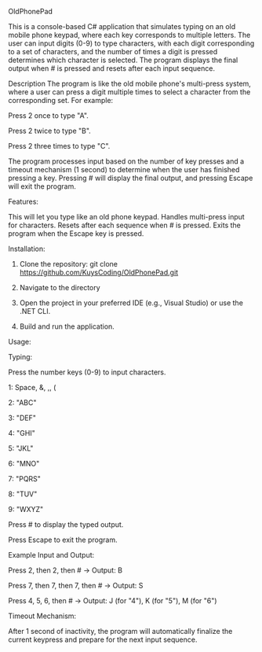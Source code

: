 OldPhonePad

This is a console-based C# application that simulates typing on an old mobile phone keypad, where each key corresponds to multiple letters. The user can input digits (0-9) to type characters, with each digit corresponding to a set of characters, and the number of times a digit is pressed determines which character is selected. The program displays the final output when # is pressed and resets after each input sequence.

Description
The program is like the old mobile phone's multi-press system, where a user can press a digit multiple times to select a character from the corresponding set. For example:

Press 2 once to type "A".

Press 2 twice to type "B".

Press 2 three times to type "C".

The program processes input based on the number of key presses and a timeout mechanism (1 second) to determine when the user has finished pressing a key. Pressing # will display the final output, and pressing Escape will exit the program.

Features:

This will let you type like an old phone keypad.
Handles multi-press input for characters.
Resets after each sequence when # is pressed.
Exits the program when the Escape key is pressed.

Installation:

1. Clone the repository: git clone https://github.com/KuysCoding/OldPhonePad.git

2. Navigate to the directory

3. Open the project in your preferred IDE (e.g., Visual Studio) or use the .NET CLI.

4. Build and run the application.

Usage:

Typing:

Press the number keys (0-9) to input characters.

1: Space, &, ,, (

2: "ABC"

3: "DEF"

4: "GHI"

5: "JKL"

6: "MNO"

7: "PQRS"

8: "TUV"

9: "WXYZ"

Press # to display the typed output.

Press Escape to exit the program.

Example Input and Output:

Press 2, then 2, then # → Output: B

Press 7, then 7, then 7, then # → Output: S

Press 4, 5, 6, then # → Output: J (for "4"), K (for "5"), M (for "6")

Timeout Mechanism:

After 1 second of inactivity, the program will automatically finalize the current keypress and prepare for the next input sequence.
